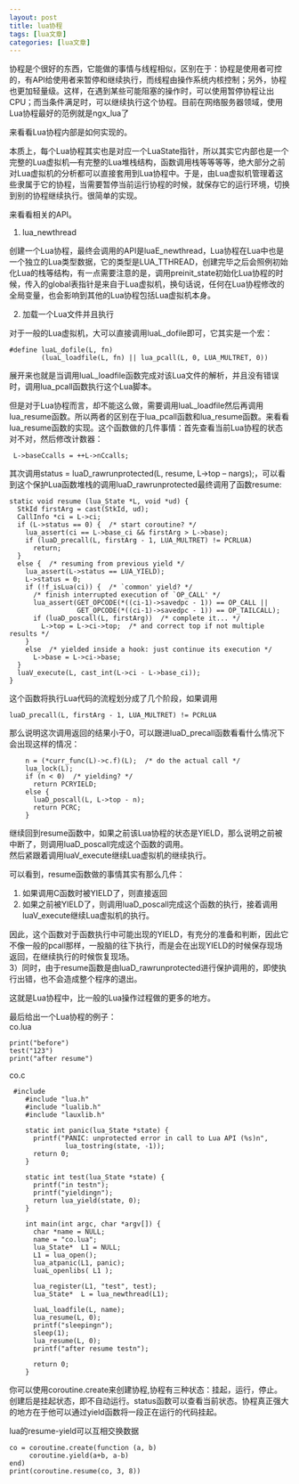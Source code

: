 ```yaml
---
layout: post
title: lua协程 
tags: [lua文章]
categories: [lua文章]
---
```

协程是个很好的东西，它能做的事情与线程相似，区别在于：协程是使用者可控的，有API给使用者来暂停和继续执行，而线程由操作系统内核控制；另外，协程也更加轻量级。这样，在遇到某些可能阻塞的操作时，可以使用暂停协程让出CPU；而当条件满足时，可以继续执行这个协程。目前在网络服务器领域，使用Lua协程最好的范例就是ngx_lua了

来看看Lua协程内部是如何实现的。

本质上，每个Lua协程其实也是对应一个LuaState指针，所以其实它内部也是一个完整的Lua虚拟机—有完整的Lua堆栈结构，函数调用栈等等等等，绝大部分之前对Lua虚拟机的分析都可以直接套用到Lua协程中。于是，由Lua虚拟机管理着这些隶属于它的协程，当需要暂停当前运行协程的时候，就保存它的运行环境，切换到别的协程继续执行。很简单的实现。

来看看相关的API。

  1. lua_newthread

创建一个Lua协程，最终会调用的API是luaE_newthread，Lua协程在Lua中也是一个独立的Lua类型数据，它的类型是LUA_TTHREAD，创建完毕之后会照例初始化Lua的栈等结构，有一点需要注意的是，调用preinit_state初始化Lua协程的时候，传入的global表指针是来自于Lua虚拟机，换句话说，任何在Lua协程修改的全局变量，也会影响到其他的Lua协程包括Lua虚拟机本身。

  2. 加载一个Lua文件并且执行

对于一般的Lua虚拟机，大可以直接调用luaL_dofile即可，它其实是一个宏：

    
    
    #define luaL_dofile(L, fn) 
            (luaL_loadfile(L, fn) || lua_pcall(L, 0, LUA_MULTRET, 0))
    

展开来也就是当调用luaL_loadfile函数完成对该Lua文件的解析，并且没有错误时，调用lua_pcall函数执行这个Lua脚本。

但是对于Lua协程而言，却不能这么做，需要调用luaL_loadfile然后再调用lua_resume函数。所以两者的区别在于lua_pcall函数和lua_resume函数。来看看lua_resume函数的实现。这个函数做的几件事情：首先查看当前Lua协程的状态对不对，然后修改计数器：

    
    
     L->baseCcalls = ++L->nCcalls;
    

其次调用status = luaD_rawrunprotected(L, resume, L->top –
nargs);，可以看到这个保护Lua函数堆栈的调用luaD_rawrunprotected最终调用了函数resume:

    
    
    static void resume (lua_State *L, void *ud) {
      StkId firstArg = cast(StkId, ud);
      CallInfo *ci = L->ci;
      if (L->status == 0) {  /* start coroutine? */
        lua_assert(ci == L->base_ci && firstArg > L->base);
        if (luaD_precall(L, firstArg - 1, LUA_MULTRET) != PCRLUA)
          return;
      }
      else {  /* resuming from previous yield */
        lua_assert(L->status == LUA_YIELD);
        L->status = 0;
        if (!f_isLua(ci)) {  /* `common' yield? */
          /* finish interrupted execution of `OP_CALL' */
          lua_assert(GET_OPCODE(*((ci-1)->savedpc - 1)) == OP_CALL ||
                     GET_OPCODE(*((ci-1)->savedpc - 1)) == OP_TAILCALL);
          if (luaD_poscall(L, firstArg))  /* complete it... */
            L->top = L->ci->top;  /* and correct top if not multiple results */
        }
        else  /* yielded inside a hook: just continue its execution */
          L->base = L->ci->base;
      }
      luaV_execute(L, cast_int(L->ci - L->base_ci));
    }
    

这个函数将执行Lua代码的流程划分成了几个阶段，如果调用

    
    
    luaD_precall(L, firstArg - 1, LUA_MULTRET) != PCRLUA
    

那么说明这次调用返回的结果小于0，可以跟进luaD_precall函数看看什么情况下会出现这样的情况：

    
    
        n = (*curr_func(L)->c.f)(L);  /* do the actual call */
        lua_lock(L);
        if (n < 0)  /* yielding? */
          return PCRYIELD;
        else {
          luaD_poscall(L, L->top - n);
          return PCRC;
        }
    

继续回到resume函数中，如果之前该Lua协程的状态是YIELD，那么说明之前被中断了，则调用luaD_poscall完成这个函数的调用。  
然后紧跟着调用luaV_execute继续Lua虚拟机的继续执行。

可以看到，resume函数做的事情其实有那么几件：

  1. 如果调用C函数时被YIELD了，则直接返回
  2. 如果之前被YIELD了，则调用luaD_poscall完成这个函数的执行，接着调用luaV_execute继续Lua虚拟机的执行。

因此，这个函数对于函数执行中可能出现的YIELD，有充分的准备和判断，因此它不像一般的pcall那样，一股脑的往下执行，而是会在出现YIELD的时候保存现场返回，在继续执行的时候恢复现场。  
3）同时，由于resume函数是由luaD_rawrunprotected进行保护调用的，即使执行出错，也不会造成整个程序的退出。

这就是Lua协程中，比一般的Lua操作过程做的更多的地方。

最后给出一个Lua协程的例子：  
co.lua

    
    
    print("before")
    test("123")
    print("after resume")
    

co.c

    
    
     #include 
        #include "lua.h"
        #include "lualib.h"
        #include "lauxlib.h"
    
        static int panic(lua_State *state) {
          printf("PANIC: unprotected error in call to Lua API (%s)n",
                  lua_tostring(state, -1));
          return 0;
        }
    
        static int test(lua_State *state) {
          printf("in testn");
          printf("yieldingn");
          return lua_yield(state, 0);
        }
    
        int main(int argc, char *argv[]) {
          char *name = NULL;
          name = "co.lua";
          lua_State*  L1 = NULL;
          L1 = lua_open();
          lua_atpanic(L1, panic);
          luaL_openlibs( L1 );
    
          lua_register(L1, "test", test);
          lua_State*  L = lua_newthread(L1);
    
          luaL_loadfile(L, name);
          lua_resume(L, 0);
          printf("sleepingn");
          sleep(1);
          lua_resume(L, 0);
          printf("after resume testn");
    
          return 0;
        }
    

你可以使用coroutine.create来创建协程,协程有三种状态：挂起，运行，停止。创建后是挂起状态，即不自动运行。status函数可以查看当前状态。协程真正强大的地方在于他可以通过yield函数将一段正在运行的代码挂起。

lua的resume-yield可以互相交换数据

    
    
    co = coroutine.create(function (a, b)
         coroutine.yield(a+b, a-b)
    end)
    print(coroutine.resume(co, 3, 8))